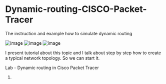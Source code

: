 # Dynamic-routing-CISCO-Packet-Tracer
The instruction and example how to simulate dynamic routing


 ![image](https://github.com/WiktorBanasyk/Dynamic-routing-CISCO-Packet-Tracer/assets/150059679/ec43cef5-0578-4221-9a12-775540b84bf8) ![image](https://github.com/WiktorBanasyk/Dynamic-routing-CISCO-Packet-Tracer/assets/150059679/301406b7-3743-44b1-9935-fff2fb74eade) ![image](https://github.com/WiktorBanasyk/Dynamic-routing-CISCO-Packet-Tracer/assets/150059679/6dd303db-862c-4ddf-978a-d81833aca136)


I present tutorial about this topic and I talk about step by step how to create a typical network topology. So we can start it.

Lab - Dynamic routing in Cisco Packet Tracer


1. 
